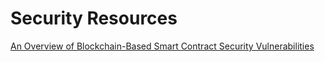 # Security Resources

<a href="https://www.youtube.com/watch?v=apCGPh7tKhw&t=2s">An Overview of Blockchain-Based Smart Contract Security Vulnerabilities</a>